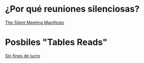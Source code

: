 # ¿Por qué reuniones silenciosas? 

[The Silent Meeting Manifesto](https://medium.com/p/189e9e3487eb#a29e)

# Posbiles "Tables Reads"

[Sin fines de lucro](https://docs.google.com/document/d/1BMQFmfrLr6Zg5AkUYj9jVIVw3c3U0pDD4Cb1yr52YiA/edit?usp=sharing)
